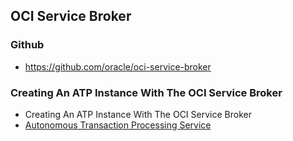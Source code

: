 ## OCI Service Broker
### Github
* https://github.com/oracle/oci-service-broker
### Creating An ATP Instance With The OCI Service Broker
* Creating An ATP Instance With The OCI Service Broker
* [Autonomous Transaction Processing Service](https://github.com/oracle/oci-service-broker/blob/master/charts/oci-service-broker/docs/atp.md)
